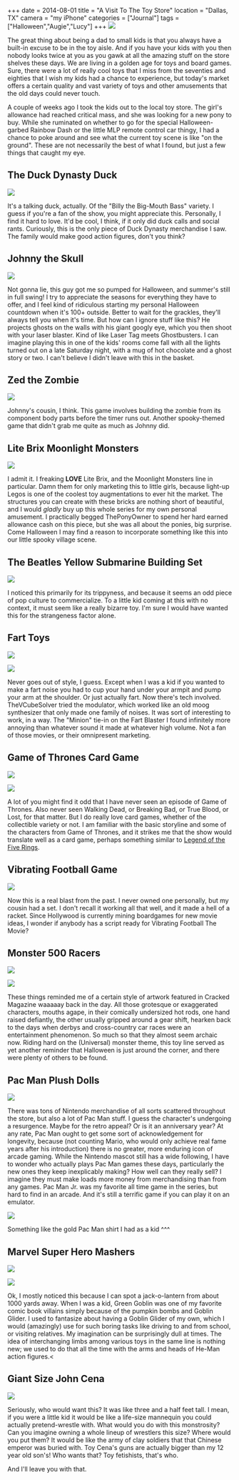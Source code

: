 +++
date = 2014-08-01
title = "A Visit To The Toy Store"
location = "Dallas, TX"
camera = "my iPhone"
categories = ["Journal"]
tags = ["Halloween","Augie","Lucy"]
+++
![](http://3.bp.blogspot.com/-i7RaY44btHc/U9rGOaPi9sI/AAAAAAAAAtE/RLcy-43mYYw/s1600/IMG_1200.JPG)

The great thing about being a dad to small kids is that you always have a built-in excuse to be in the toy aisle. And if you have your kids with you then nobody looks twice at you as you gawk at all the amazing stuff on the store shelves these days. We are living in a golden age for toys and board games. Sure, there were a lot of really cool toys that I miss from the seventies and eighties that I wish my kids had a chance to experience, but today's market offers a certain quality and vast variety of toys and other amusements that the old days could never touch.

<!--more-->

A couple of weeks ago I took the kids out to the local toy store. The girl's allowance had reached critical mass, and she was looking for a new pony to buy. While she ruminated on whether to go for the special Halloween-garbed Rainbow Dash or the little MLP remote control car thingy, I had a chance to poke around and see what the current toy scene is like "on the ground". These are not necessarily the best of what I found, but just a few things that caught my eye.

## The Duck Dynasty Duck

![](https://lh4.googleusercontent.com/-R9cGGM_YNOI/U8prMywqazI/AAAAAAAAAiE/dRfo0S2aS2w/s640/blogger-image-2019237744.jpg)

It's a talking duck, actually. Of the "Billy the Big-Mouth Bass" variety. I guess if you're a fan of the show, you might appreciate this. Personally, I find it hard to love. It'd be cool, I think, if it only did duck calls and social rants. Curiously, this is the only piece of Duck Dynasty merchandise I saw. The family would make good action figures, don't you think?

## Johnny the Skull

![](https://lh5.googleusercontent.com/-O2-QTh-P5uI/U8prLHs6R6I/AAAAAAAAAh8/dUJ5V7M96Z8/s640/blogger-image--1627351319.jpg)

Not gonna lie, this guy got me so pumped for Halloween, and summer's still in full swing! I try to appreciate the seasons for everything they have to offer, and I feel kind of ridiculous starting my personal Halloween countdown when it's 100+ outside. Better to wait for the grackles, they'll always tell you when it's time. But how can I ignore stuff like this? He projects ghosts on the walls with his giant googly eye, which you then shoot with your laser blaster. Kind of like Laser Tag meets Ghostbusters. I can imagine playing this in one of the kids' rooms come fall with all the lights turned out on a late Saturday night, with a mug of hot chocolate and a ghost story or two. I can't believe I didn't leave with this in the basket.

## Zed the Zombie

![](https://lh5.googleusercontent.com/-EeQMmtvdlVk/U8prH6QP-uI/AAAAAAAAAhs/CRtIGiFQXW0/s640/blogger-image--91333161.jpg)

Johnny's cousin, I think. This game involves building the zombie from its component body parts before the timer runs out. Another spooky-themed game that didn't grab me quite as much as Johnny did.

## Lite Brix Moonlight Monsters

![](https://lh5.googleusercontent.com/-gN--D_AyJxo/U8prJnQM2II/AAAAAAAAAh0/j9PjAQOPUBg/s640/blogger-image-743183181.jpg")

I admit it. I freaking **LOVE** Lite Brix, and the Moonlight Monsters line in particular. Damn them for only marketing this to little girls, because light-up Legos is one of the coolest toy augmentations to ever hit the market. The structures you can create with these bricks are nothing short of beautiful, and I would *gladly* buy up this whole series for my own personal amusement. I practically begged ThePonyOwner to spend her hard earned allowance cash on this piece, but she was all about the ponies, big surprise. Come Halloween I may find a reason to incorporate something like this into our little spooky village scene.

## The Beatles Yellow Submarine Building Set

![](http://3.bp.blogspot.com/-vAzwxGBT6Bs/U9l6c5QN-cI/AAAAAAAAAr0/cRQRV0B3ReE/s1600/IMG_1194.JPG)

I noticed this primarily for its trippyness, and because it seems an odd piece of pop culture to commercialize. To a little kid coming at this with no context, it must seem like a really bizarre toy. I'm sure I would have wanted this for the strangeness factor alone.

## Fart Toys

![](http://1.bp.blogspot.com/-sEqSnN7OGyo/U9p-JKrHSJI/AAAAAAAAAsI/OL-2IeLzLvA/s1600/IMG_1195.JPG)

![](http://1.bp.blogspot.com/-ACyrUx27y4A/U9p-IrOg1pI/AAAAAAAAAsE/EebE_lqOctc/s1600/IMG_1201.JPG)

Never goes out of style, I guess. Except when I was a kid if you wanted to make a fart noise you had to cup your hand under your armpit and pump your arm at the shoulder. Or just actually fart. Now there's tech involved. TheVCubeSolver tried the modulator, which worked like an old moog synthesizer that only made one family of noises. It was sort of interesting to work, in a way. The "Minion" tie-in on the Fart Blaster I found infinitely more annoying than whatever sound it made at whatever high volume. Not a fan of those movies, or their omnipresent marketing.

## Game of Thrones Card Game

![](http://2.bp.blogspot.com/-odnLIv3dccw/U9p_08pzWTI/AAAAAAAAAsc/HCIwV2M0bEE/s1600/IMG_1196.JPG)

![](http://2.bp.blogspot.com/-ucZi23xY89Y/U9p_0hwtPRI/AAAAAAAAAsY/8ZaAaszcGo0/s1600/IMG_1197.JPG)

A lot of you might find it odd that I have never seen an episode of Game of Thrones. Also never seen Walking Dead, or Breaking Bad, or True Blood, or Lost, for that matter. But I do really love card games, whether of the collectible variety or not. I am familiar with the basic storyline and some of the characters from Game of Thrones, and it strikes me that the show would translate well as a card game, perhaps something similar to [Legend of the Five Rings](http://www.l5r.com/).

## Vibrating Football Game

![](http://4.bp.blogspot.com/-0Qu3ylBSzPw/U9qB4TNyv6I/AAAAAAAAAss/KbPx6FGwohQ/s1600/IMG_1198.JPG)

Now this is a real blast from the past. I never owned one personally, but my cousin had a set. I don't recall it working all that well, and it made a hell of a racket. Since Hollywood is currently mining boardgames for new movie ideas, I wonder if anybody has a script ready for Vibrating Football The Movie?

## Monster 500 Racers

![](http://2.bp.blogspot.com/-NiyvNhqb1L8/U9rGOj7vrtI/AAAAAAAAAtI/QRaxacCUEK0/s1600/IMG_1199.JPG)

![](http://3.bp.blogspot.com/-i7RaY44btHc/U9rGOaPi9sI/AAAAAAAAAtE/RLcy-43mYYw/s1600/IMG_1200.JPG)

These things reminded me of a certain style of artwork featured in Cracked Magazine waaaaay back in the day. All those grotesque or exaggerated characters, mouths agape, in their comically undersized hot rods, one hand raised defiantly, the other usually gripped around a gear shift, hearken back to the days when derbys and cross-country car races were an entertainment phenomenon. So much so that they almost seem archaic now. Riding hard on the (Universal) monster theme, this toy line served as yet another reminder that Halloween is just around the corner, and there were plenty of others to be found.

## Pac Man Plush Dolls

![](http://4.bp.blogspot.com/-WO2h0P19ssA/U9rGPK7P3iI/AAAAAAAAAtM/pJ4QnxYLuIc/s1600/IMG_1203.JPG)

There was tons of Nintendo merchandise of all sorts scattered throughout the store, but also a lot of Pac Man stuff. I guess the character's undergoing a resurgence. Maybe for the retro appeal? Or is it an anniversary year? At any rate, Pac Man ought to get some sort of acknowledgement for longevity, because (not counting Mario, who would only achieve real fame years after his introduction) there is no greater, more enduring icon of arcade gaming. While the Nintendo mascot still has a wide following, I have to wonder who actually plays Pac Man games these days, particularly the new ones they keep inexplicably making? How well can they really sell? I imagine they must make loads more money from merchandising than from any games. Pac Man Jr. was my favorite all time game in the series, but hard to find in an arcade. And it's still a terrific game if you can play it on an emulator.

![](http://3.bp.blogspot.com/-HPyOGxUP3XE/U9rLZdGzS-I/AAAAAAAAAt0/ZI2pHj0m35Y/s1600/il_340x270.543100472_il2b.jpg)

Something like the gold Pac Man shirt I had as a kid ^^^

## Marvel Super Hero Mashers

![](http://2.bp.blogspot.com/-ni0db9LvwiU/U9rGPc2MhnI/AAAAAAAAAtQ/iqDLAkP3fBs/s1600/IMG_1204.jpg)

![](http://3.bp.blogspot.com/-3dk7PfbQ_ic/U9rGPcapAgI/AAAAAAAAAtU/mBJUNut9xtw/s1600/IMG_1205.jpg)

Ok, I mostly noticed this because I can spot a jack-o-lantern from about 1000 yards away. When I was a kid, Green Goblin was one of my favorite comic book villains simply because of the pumpkin bombs and Goblin Glider. I used to fantasize about having a Goblin Glider of my own, which I would (amazingly) use for such boring tasks like driving to and from school, or visiting relatives. My imagination can be surprisingly dull at times. The idea of interchanging limbs among various toys in the same line is nothing new; we used to do that all the time with the arms and heads of He-Man action figures.<

## Giant Size John Cena

![](http://2.bp.blogspot.com/-vU_BUr25yZw/U9rGNqfvhdI/AAAAAAAAAs8/RrrJElfH86Y/s1600/IMG_1202.jpg)

Seriously, who would want this? It was like three and a half feet tall. I mean, if you were a little kid it would be like a life-size mannequin you could actually pretend-wrestle with. What would you do with this monstrosity? Can you imagine owning a whole lineup of wrestlers this size? Where would you put them? It would be like the army of clay soldiers that that Chinese emperor was buried with. Toy Cena's guns are actually bigger than my 12 year old son's! Who wants that? Toy fetishists, that's who.

And I'll leave you with that.
